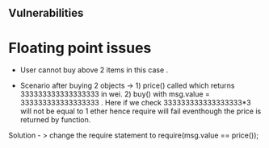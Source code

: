 ## Vulnerabilities

# Floating point issues

- User cannot buy above 2 items in this case . 

- Scenario after buying 2 objects -> 1) price() called which returns 333333333333333333 in wei. 
                                     2) buy() with msg.value = 333333333333333333 . Here if we check 333333333333333333*3 will not be equal to 1 ether hence require will fail eventhough the price is returned by function. 

Solution - > change the require statement to   require(msg.value == price());
